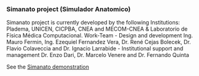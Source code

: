 ### Simanato project (Simulador Anatomico)

Simanato project is currently developed by the following Institutions: Pladema, UNICEN, CICPBA, CNEA and MECOM-CNEA & Laboratorio de Física Médica Computacional. Work-Team - Design and development Ing. Mauro Fermin, Ing. Ezequiel Fernandez Vera, Dr. René Cejas Bolecek, Dr. Flavio Colaveccia and Dr. Ignacio Larrabide - Institutional support and management Dr. Enzo Dari, Dr. Marcelo Venere and Dr. Fernando Quinta

See the [Simanato demonstration](https://www.youtube.com/watch?v=h51C8LIxBZE)